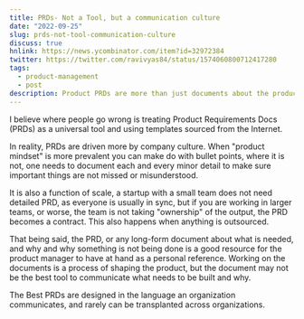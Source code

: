 ```yaml
--- 
title: PRDs- Not a Tool, but a communication culture
date: "2022-09-25"
slug: prds-not-tool-communication-culture
discuss: true
hnlink: https://news.ycombinator.com/item?id=32972384
twitter: https://twitter.com/ravivyas84/status/1574060800712417280
tags: 
  - product-management
  - post
description: Product PRDs are more than just documents about the product, they say a lot about the company.
---
```

I believe where people go wrong is treating Product Requirements Docs (PRDs) as a universal tool and using templates sourced from the Internet.

In reality, PRDs are driven more by company culture. When "product mindset" is more prevalent you can make do with bullet points, where it is not, one needs to document each and every minor detail to make sure important things are not missed or misunderstood. 

It is also a function of scale, a startup with a small team does not need detailed PRD, as everyone is usually in sync, but if you are working in larger teams, or worse, the team is not taking "ownership" of the output, the PRD becomes a contract. This also happens when anything is outsourced.

That being said, the PRD, or any long-form document about what is needed, and why and why something is not being done is a good resource for the product manager to have at hand as a personal reference. Working on the documents is a process of shaping the product, but the document may not be the best tool to communicate what needs to be built and why.

The Best PRDs are designed in the language an organization communicates, and rarely can be transplanted across organizations.